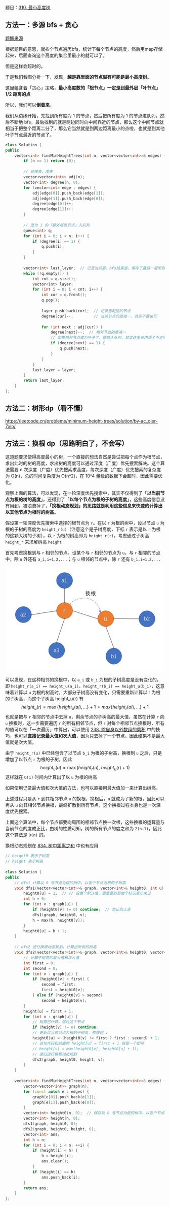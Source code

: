 题目：[310. 最小高度树](https://leetcode.cn/problems/minimum-height-trees/)

## 方法一：多源 bfs + 贪心

[题解来源](https://leetcode.cn/problems/minimum-height-trees/solution/zui-rong-yi-li-jie-de-bfsfen-xi-jian-dan-zhu-shi-x/)

根据题目的意思，就挨个节点遍历bfs，统计下每个节点的高度，然后用map存储起来，后面查询这个高度的集合里最小的就可以了。

但是这样会超时的。

于是我们看图分析一下，发现，**越是靠里面的节点越有可能是最小高度树**。

这里蕴含着「贪心」策略，**最小高度数的「根节点」一定是到最外层「叶节点」 1/2 距离的点**

所以，我们可以**倒着来**。

我们从边缘开始，先找到所有度为 1 的节点，然后把所有度为 1 的节点进队列，然后不断地 bfs，最后找到的就是两边同时向中间靠近的节点，那么这个中间节点就相当于把整个距离二分了，那么它当然就是到两边距离最小的点啦，也就是到其他叶子节点最近的节点了。

```c++
class Solution {
public:
    vector<int> findMinHeightTrees(int n, vector<vector<int>>& edges) {
        if (n == 1) return {0};

        // 临接表，度表
        vector<vector<int>> adj(n);
        vector<int> degree(n, 0);
        for (vector<int> edge : edges) {
            adj[edge[0]].push_back(edge[1]);
            adj[edge[1]].push_back(edge[0]);
            degree[edge[0]]++;
            degree[edge[1]]++;
        }

        // 度为 1 的「最外层页节点」入队列
        queue<int> q;
        for (int i = 0; i < n; i++) {
            if (degree[i] == 1) {
                q.push(i);
            }
        }

        vector<int> last_layer;  // 记录当前层，bfs结束后，保存了最后一层所有的节点
        while (!q.empty()) {
            int cnt = q.size();
            vector<int> layer;
            for (int i = 0; i < cnt; i++) {
                int cur = q.front();
                q.pop();

                layer.push_back(cur);  // 记录当前层的节点
                degree[cur]--;         // 当前节点的度减一，其实不要也行

                for (int next : adj[cur]) {
                    degree[next]--;  // 相邻节点的度减一
                    // 如果相邻节点成为叶子了，就放入队列，其实这里也内涵了不走回头路
                    if (degree[next] == 1) {
                        q.push(next);
                    }
                }
            }
            last_layer = layer;
        }
        return last_layer;
    }
};
```

## 方法二：树形dp（看不懂）

https://leetcode.cn/problems/minimum-height-trees/solution/by-ac_oier-7xio/



## 方法三：换根 dp（思路明白了，不会写）

这道题要求使得高度最小的树，一个直接的想法自然是尝试把每个点作为根节点，求出此时的树的高度，求出树的高度可以通过深度（广度）优先搜索解决。这个算法需要 n 次深度（广度）优先搜索求高度，每次深度（广度）优先搜索的复杂度为 O(n)，总的时间复杂度为 O(n^2)，在 10^4 量级的数据下会超时，因此需要优化。

观察上面的算法，可以发现，在一轮深度优先搜索中，其实不仅得到了「**以当前节点为根的树的高度**」，还得到了「**以每个节点为根的子树的高度**」，这些高度信息没有用到，被浪费掉了，**「换根动态规划」的思路就是利用这些信息来快速的计算出以其他节点为根时的树高**。

假设第一轮深度优先搜索中选择的根节点为 `r`。在以 `r` 为根的树中，设以节点 `u` 为根的子树的高度为 `height_r(u)`（注意这个是子树高度，下标 `r` 表示是以 `r` 为根的这颗大树的子树），以 `r` 为根的树高即为 `height_r(r)`，考虑通过子树高 `height_r` 来求解树高 `height`

首先考虑换根到与 `r` 相邻的节点。设某个与 `r` 相邻的节点为 `u`，与 `r` 相邻的节点中，除 `u` 外还有 `a_i,i=1,2,...`；与 `u` 相邻的节点中，除 `r` 还有 `b_i,i=1,2,...`

![310](../doc/310.png)

可以发现，在这种相邻的换根中，以 `a_i` 或 `b_i` 为根的子树高度是没有变化的，即 `height_r(a_i) == height_u(a_i)`、`height_r(b_i) == height_u(b_i)`，这意味着计算以 `u` 为根的树高时，大部分子树高没有变化，只需要重新计算以 r 为根的子树高，而这个子树高 height_u(r) 有
$$
height_u(r) = \max\{height_u(ai),... \} + 1 = max\{height_r(ai),... \} + 1
$$
也就是把与 `r` 相邻的节点中去掉 `u`，剩余节点的子树高的最大值，虽然在计算 `r` 向 `u` 换根时，这一步需要遍历 `r` 的所有相邻节点，但 `r` 对每个相邻节点换根时，所有的值可以在「一次遍历」中算出，可以使用  [238. 除自身以外数组的乘积](https://leetcode-cn.com/problems/product-of-array-except-self/)  中的技巧，也可以**直接记录最大值和次大值**，因为只去掉了一个节点，因此结果不是最大值就是次大值。

由于 `height_r(u)` 中已经包含了以节点 `b_i` 为根的子树高，换根到 `u` 之后，只是增加了以节点 `r` 为根的子树，因此
$$
height_u(u) = \max(height_r(u), \ height_u(r) + 1)
$$
这样就在 `O(1)` 时间内计算出了以 `u` 为根的树高

如果使用记录最大值和次大值的方法，也可以直接用最大值加一来计算出树高。

上述过程只是从 `r` 到其相邻节点 `u` 的换根，换根后，`u` 就成为了新的根，因此可以再从 `u` 向其相邻节点换根，最终扩散到所有节点，这个换根过程本身也是一次深度优先搜索。

上面这个算法中，每个节点都要向周围的相邻节点换一次根，这些换根的运算量与当前节点的度成正比，由树的性质可知，树的所有节点的度之和为 `2(n−1)`，因此这个算法是 `O(n)` 的。

换根动态规划在 [834. 树中距离之和](https://leetcode-cn.com/problems/sum-of-distances-in-tree/) 中也有应用

```c++
// height0 表示子树高
// height 表示树高

class Solution {
public:
    // dfs1 计算以 0 号节点为根的树中，以各个节点为根的子树高
    void dfs1(vector<vector<int>>& graph, vector<int>& height0, int u) {
        height0[u] = 1;  // // 设置个默认值，更重要的是做个标记表示来过
        int h = 0;
        for (int v : graph[u]) {
            if (height0[v] != 0) continue;  // 防止向上走
            dfs1(graph, height0, v);
            h = max(h, height0[v]);
        }
        height0[u] = h + 1;
    }

    // dfs2 进行换根动态规划，计算出所有的树高
    void dfs2(vector<vector<int>>& graph, vector<int>& height0, vector<int>& height, int u) {
        // 计算子树高的最大值和次大值
        int first = 0;
        int second = 0;
        for (int v : graph[u]) {
            if (height0[v] > first) {
                second = first;
                first = height0[v];
            } else if (height0[v] > second)
                second = height0[v];
        }
        height[u] = first + 1;
        for (int v : graph[u]) {
            // 树高已计算，跳过这个节点
            if (height[v] != 0) continue;
            // 更新以当前节点为根的子树高，换根到 v
            height0[u] = (height0[v] != first ? first : second) + 1;
            // 这句代码和前面的 height[u] = first + 1 保留一个即可
            // height[v] = max(height0[v], height0[u] + 1);
            // 递归进行换根动态规划
            dfs2(graph, height0, height, v);
        }
    }

    vector<int> findMinHeightTrees(int n, vector<vector<int>>& edges) {
        vector<vector<int>> graph(n);
        for (const auto& e : edges) {
            graph[e[0]].push_back(e[1]);
            graph[e[1]].push_back(e[0]);
        }
        vector<int> height0(n, 0);  // 保存以 0 号节点为根的树中，以各个节点为根的子树高
        vector<int> height(n, 0);
        dfs1(graph, height0, 0);
        dfs2(graph, height0, height, 0);
        vector<int> ans;
        int h = n;
        for (int i = 0; i < n; ++i) {
            if (height[i] < h) {
                h = height[i];
                ans.clear();
            }
            if (height[i] == h)
                ans.push_back(i);
        }
        return ans;
    }
};

```

